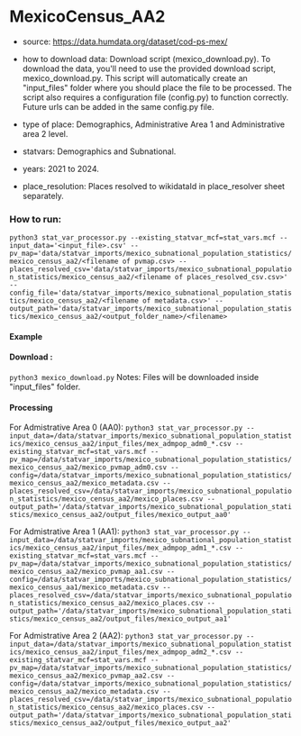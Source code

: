 # MexicoCensus_AA2

- source: https://data.humdata.org/dataset/cod-ps-mex/ 

- how to download data: Download script (mexico_download.py).
    To download the data, you'll need to use the provided download script, mexico_download.py. This script will automatically create an "input_files" folder where you should place the file to be processed. The script also requires a configuration file (config.py) to function correctly. Future urls can be added in the same config.py file.

- type of place: Demographics, Administrative Area 1 and Administrative area 2 level.

- statvars: Demographics and Subnational.

- years: 2021 to 2024.

- place_resolution: Places resolved to wikidataId in place_resolver sheet separately.

### How to run:

`python3 stat_var_processor.py --existing_statvar_mcf=stat_vars.mcf --input_data='<input_file>.csv' --pv_map='data/statvar_imports/mexico_subnational_population_statistics/mexico_census_aa2/<filename of pvmap.csv> --places_resolved_csv='data/statvar_imports/mexico_subnational_population_statistics/mexico_census_aa2/<filename of places_resolved_csv.csv>' --config_file='data/statvar_imports/mexico_subnational_population_statistics/mexico_census_aa2/<filename of metadata.csv>' --output_path='data/statvar_imports/mexico_subnational_population_statistics/mexico_census_aa2/<output_folder_name>/<filename>`


#### Example
#### Download : 
`python3 mexico_download.py`
Notes: Files will be downloaded inside "input_files" folder.
#### Processing
For Admistrative Area 0 (AA0):
`python3 stat_var_processor.py --input_data=/data/statvar_imports/mexico_subnational_population_statistics/mexico_census_aa2/input_files/mex_admpop_adm0_*.csv --existing_statvar_mcf=stat_vars.mcf --pv_map=/data/statvar_imports/mexico_subnational_population_statistics/mexico_census_aa2/mexico_pvmap_adm0.csv --config=/data/statvar_imports/mexico_subnational_population_statistics/mexico_census_aa2/mexico_metadata.csv --places_resolved_csv=/data/statvar_imports/mexico_subnational_population_statistics/mexico_census_aa2/mexico_places.csv --output_path='/data/statvar_imports/mexico_subnational_population_statistics/mexico_census_aa2/output_files/mexico_output_aa0'`

For Admistrative Area 1 (AA1):
`python3 stat_var_processor.py --input_data=/data/statvar_imports/mexico_subnational_population_statistics/mexico_census_aa2/input_files/mex_admpop_adm1_*.csv --existing_statvar_mcf=stat_vars.mcf --pv_map=/data/statvar_imports/mexico_subnational_population_statistics/mexico_census_aa2/mexico_pvmap_aa1.csv --config=/data/statvar_imports/mexico_subnational_population_statistics/mexico_census_aa1/mexico_metadata.csv --places_resolved_csv=/data/statvar_imports/mexico_subnational_population_statistics/mexico_census_aa2/mexico_places.csv --output_path='/data/statvar_imports/mexico_subnational_population_statistics/mexico_census_aa2/output_files/mexico_output_aa1'`

For Admistrative Area 2 (AA2):
`python3 stat_var_processor.py --input_data=/data/statvar_imports/mexico_subnational_population_statistics/mexico_census_aa2/input_files/mex_admpop_adm2_*.csv --existing_statvar_mcf=stat_vars.mcf --pv_map=/data/statvar_imports/mexico_subnational_population_statistics/mexico_census_aa2/mexico_pvmap_aa2.csv --config=/data/statvar_imports/mexico_subnational_population_statistics/mexico_census_aa2/mexico_metadata.csv --places_resolved_csv=/data/statvar_imports/mexico_subnational_population_statistics/mexico_census_aa2/mexico_places.csv --output_path='/data/statvar_imports/mexico_subnational_population_statistics/mexico_census_aa2/output_files/mexico_output_aa2'`

